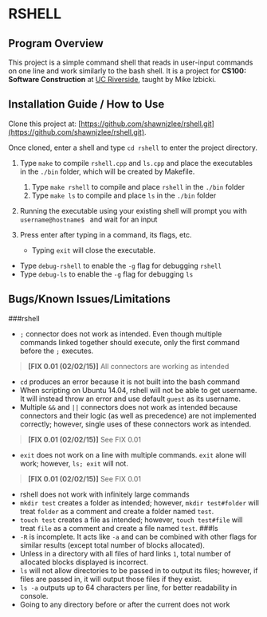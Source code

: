 RSHELL
===============

Program Overview
-------------------
This project is a simple command shell that reads in user-input commands on one line and work similarly to the bash shell.
It is a project for **CS100: Software Construction** at [UC Riverside](http://ucr.edu), taught by Mike Izbicki.

Installation Guide / How to Use
-------------------------------
Clone this project at: [https://github.com/shawnjzlee/rshell.git](https://github.com/shawnjzlee/rshell.git).

Once cloned, enter a shell and type `cd rshell` to enter the project directory.

1. Type `make` to compile `rshell.cpp` and `ls.cpp` and place the executables in the `./bin` folder, which will be created by Makefile.
    1. Type `make rshell` to compile and place `rshell` in the `./bin` folder
    2. Type `make ls` to compile and place `ls` in the `./bin` folder

2. Running the executable using your existing shell will prompt you with `username@hostname$ ` and wait for an input

3. Press enter after typing in a command, its flags, etc.
    - Typing `exit` will close the executable.


- Type `debug-rshell` to enable the `-g` flag for debugging `rshell`
- Type `debug-ls` to enable the `-g` flag for debugging `ls`

Bugs/Known Issues/Limitations
-----------------------------
###rshell
* `;` connector does not work as intended. Even though multiple commands linked together should execute, only the first command before the `;` executes.
> **[FIX 0.01 (02/02/15)]**  All connectors are working as intended
* `cd` produces an error because it is not built into the bash command
* When scripting on Ubuntu 14.04, rshell will not be able to get username. It will instead throw an error and use default `guest` as its username.
* Multiple `&&` and `||` connectors does not work as intended because connectors and their logic (as well as precedence) are not implemented correctly; however, single uses of these connectors work as intended.
> **[FIX 0.01 (02/02/15)]** See FIX 0.01
* `exit` does not work on a line with multiple commands. `exit` alone will work; however, `ls; exit` will not.
> **[FIX 0.01 (02/02/15)]** See FIX 0.01
* rshell does not work with infinitely large commands
* `mkdir test` creates a folder as intended; however, `mkdir test#folder` will treat `folder` as a comment and create a folder named `test`.
* `touch test` creates a file as intended; however, `touch test#file` will treat `file` as a comment and create a file named `test`.
###ls
* `-R` is incomplete. It acts like `-a` and can be combined with other flags for similar results (except total number of blocks allocated).
* Unless in a directory with all files of hard links `1`, total number of allocated blocks displayed is incorrect.
* `ls` will not allow directories to be passed in to output its files; however, if files are passed in, it will output those files if they exist.
* `ls -a` outputs up to 64 characters per line, for better readability in console.
* Going to any directory before or after the current does not work